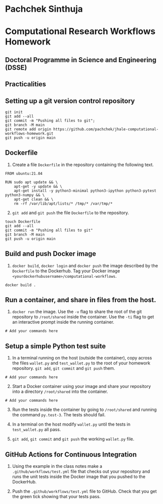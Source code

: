 # Pachchek Sinthuja

# Computational Research Workflows Homework
## Doctoral Programme in Science and Engineering (DSSE)

## Practicalities


## Setting up a git version control repository
```
git init
git add --all
git commit -m "Pushing all files to git";
git branch -M main
git remote add origin https://github.com/pachchek/jhale-computational-workflows-homework.git
git push -u origin main
```
## Dockerfile

1. Create a file `Dockerfile` in the repository containing the following text.

```
FROM ubuntu:21.04

RUN sudo apt update && \
    apt-get -y update && \
    apt-get install -y python3-minimal python3-ipython python3-pytest python3-numpy && \
    apt-get clean && \
    rm -rf /var/lib/apt/lists/* /tmp/* /var/tmp/*
```

2. `git add` and `git push` the file `Dockerfile` to the repository.

```
touch Dockerfile
git add --all
git commit -m "Pushing all files to git"
git branch -M main
git push -u origin main

```

## Build and push Docker image

1. `docker build`, `docker login` and `docker push` the image described by the
   `Dockerfile` to the Dockerhub. Tag your Docker image
   `<yourdockerhubusername>/computational-workflows`.

```
docker build .

```

## Run a container, and share in files from the host.

1. `docker run` the image. Use the `-v` flag to share the root of the git
   repository to `/root/shared` inside the container. Use the `-ti` flag to get
   an interactive prompt inside the running container.

```
# Add your commands here
```

## Setup a simple Python test suite

1. In a terminal running on the host (outside the container), copy across the
   files ``wallet.py`` and
   ``test_wallet.py`` to the root of your homework
   repository.  ``git add``, ``git commit`` and ``git push`` them.

```
# Add your commands here
```

2. Start a Docker container using your image and share your repository into a
   directory `/root/shared` into the container.

```
# Add your commands here
```

3. Run the tests inside the container by going to `/root/shared` and running the
   command `py.test-3`. The tests should fail.

3. In a terminal on the host modify ``wallet.py`` until the tests in
   ``test_wallet.py`` all pass.

4. ``git add``, ``git commit`` and ``git push`` the working ``wallet.py`` file.

## GitHub Actions for Continuous Integration

1. Using the example in the class notes make a `.github/workflows/test.yml`
   file that checks out your repository and runs the unit tests inside the
   Docker image that you pushed to the DockerHub.

3. Push the `.github/workflows/test.yml` file to GitHub. Check that you get the
   green tick showing that your tests pass.


